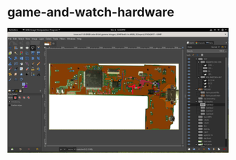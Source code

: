 # game-and-watch-hardware
![Progress-12-1-20](https://github.com/Upcycle-Electronics/game-and-watch-hardware/blob/main/gimp/board-pics/progress.png "Progress-12-1-20")
